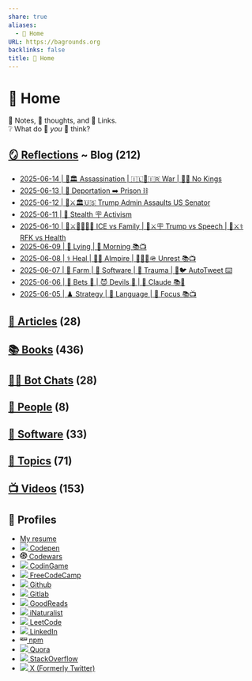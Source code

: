 ```yaml
---
share: true
aliases:
  - 🏡 Home
URL: https://bagrounds.org
backlinks: false
title: 🏡 Home
---
```

# 🏡 Home  
📑 Notes, 💭 thoughts, and 🔗 Links.  
❔ What do 🫵 _you_ 🤔 think?  
  
## [🪞 Reflections](./reflections/index.md) ~ Blog (212)  
- [2025-06-14 | 🎯🏛️ Assassination | 🇮🇱🚀🇮🇷 War | 🚫👑 No Kings](./reflections/2025-06-14.md)  
- [2025-06-13 | 🥾 Deportation ➡️ Prison ⛓️](./reflections/2025-06-13.md)  
- [2025-06-12 | 👹⚔️🏛️🇺🇸 Trump Admin Assaults US Senator](./reflections/2025-06-12.md)  
- [2025-06-11 | 🥸 Stealth 🪧 Activism](./reflections/2025-06-11.md)  
- [2025-06-10 | 🥸⚔️👨‍👩‍👧‍👦 ICE vs Family | 👹⚔️🪧 Trump vs Speech | 🐍⚔️⚕️ RFK vs Health](./reflections/2025-06-10.md)  
- [2025-06-09 | 🤥 Lying | 🌄 Morning 📚📺](./reflections/2025-06-09.md)  
- [2025-06-08 | ⚕️ Heal | 🤖👑 AImpire | 🧊🚨📣🪖 Unrest 📚📺](./reflections/2025-06-08.md)  
- [2025-06-07 | 🚜 Farm | 💾 Software  | 🤕 Trauma | 🤖🐦 AutoTweet ⌨️](./reflections/2025-06-07.md)  
- [2025-06-06 | 🎲 Bets 🎰 | 😈 Devils 👹 | 🤖 Claude 📚📄](./reflections/2025-06-06.md)  
- [2025-06-05 | ♟️ Strategy | 🦜 Language | 🔬 Focus 📚📺](./reflections/2025-06-05.md)  
  
  
## [📄  Articles](./articles/index.md) (28)  
  
## [📚 Books](./books/index.md) (436)  
  
## [🤖💬 Bot Chats](./bot-chats/index.md) (28)  
  
## [👥 People](./people/index.md) (8)  
  
## [💾 Software](./software/index.md) (33)  
  
## [🌌 Topics](./topics/index.md) (71)  
  
## [📺 Videos](./videos/index.md) (153)  
  
## 🔗 Profiles  
- [My resume](./topics/my-resume.md)  
- <a href="http://codepen.io/bagrounds"><img style="height:1em; margin:0;" src="https://simpleicons.org/icons/codepen.svg"/> Codepen</a>  
- <a href="http://www.codewars.com/users/bagrounds"><img style="height:1em; margin:0;" src="https://raw.githubusercontent.com/bagrounds/icons/master/codewars.svg"/> Codewars</a>  
- <a href="https://www.codingame.com/profile/0d172b10ecb72b81c2bb2646e8be9d8a8930706"><img style="height:1em; margin:0;" src="https://simpleicons.org/icons/codingame.svg"/> CodinGame</a>  
- <a href="http://freecodecamp.com/bagrounds"><img style="height:1em; margin:0;" src="https://simpleicons.org/icons/freecodecamp.svg"/> FreeCodeCamp</a>  
- <a href="https://github.com/bagrounds"><img style="height:1em; margin:0;" src="https://simpleicons.org/icons/github.svg"/> Github</a>  
- <a href="http://gitlab.com/bagrounds"><img style="height:1em; margin:0;" src="https://simpleicons.org/icons/gitlab.svg"/> Gitlab</a>  
- <a href="http://goodreads.com/bagrounds"><img style="height:1em; margin:0;" src="https://simpleicons.org/icons/goodreads.svg"/> GoodReads</a>  
- <a href="https://www.inaturalist.org/people/8822063"><img style="height:1em; margin:0;" src="https://static.inaturalist.org/wiki_page_attachments/3154-original.png"/> iNaturalist</a>  
- <a href="https://leetcode.com/u/bagrounds"><img style="height:1em; margin:0;" src="https://simpleicons.org/icons/leetcode.svg"/> LeetCode</a>  
- <a href="https://linkedin.com/in/bagrounds"><img style="height:1em; margin:0;" src="https://simpleicons.org/icons/linkedin.svg"/> LinkedIn</a>  
- <a href="http://www.npmjs.com/~bagrounds"><img style="height:1em; margin:0;" src="https://raw.githubusercontent.com/bagrounds/icons/master/npm.svg"/> npm</a>  
- <a href="https://www.quora.com/profile/Bryan-Grounds"><img style="height:1em; margin:0;" src="https://simpleicons.org/icons/quora.svg"/> Quora</a>  
- <a href="http://stackoverflow.com/users/2081363/bagrounds"><img style="height:1em; margin:0;" src="https://simpleicons.org/icons/stackoverflow.svg"/> StackOverflow</a>  
- <a href="https://twitter.com/bagrounds"><img style="height:1em; margin:0;" src="https://simpleicons.org/icons/x.svg"/> X (Formerly Twitter)</a>  
